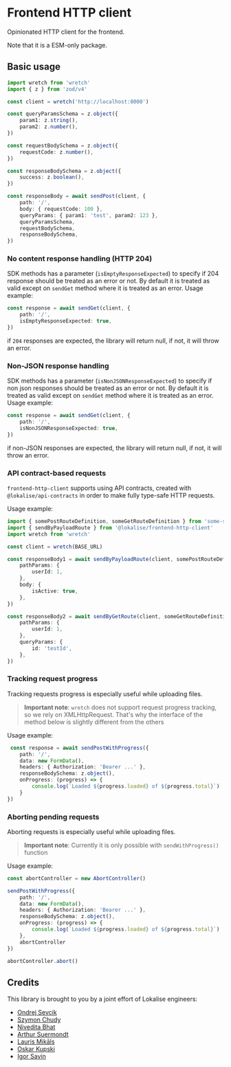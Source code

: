 # Frontend HTTP client

Opinionated HTTP client for the frontend.

Note that it is a ESM-only package.

## Basic usage

```ts
import wretch from 'wretch'
import { z } from 'zod/v4'

const client = wretch('http://localhost:8000')

const queryParamsSchema = z.object({
	param1: z.string(),
	param2: z.number(),
})

const requestBodySchema = z.object({
	requestCode: z.number(),
})

const responseBodySchema = z.object({
	success: z.boolean(),
})

const responseBody = await sendPost(client, {
	path: '/',
	body: { requestCode: 100 },
	queryParams: { param1: 'test', param2: 123 },
	queryParamsSchema,
	requestBodySchema,
	responseBodySchema,
})
```

### No content response handling (HTTP 204)

SDK methods has a parameter (`isEmptyResponseExpected`) to specify if 204 response should be treated as an error or not. By default it is treated as
valid except on `sendGet` method where it is treated as an error. Usage example:

```ts
const response = await sendGet(client, {
	path: '/',
	isEmptyResponseExpected: true,
})
```

if `204` responses are expected, the library will return null, if not, it will throw an error.

### Non-JSON response handling

SDK methods has a parameter (`isNonJSONResponseExpected`) to specify if non json responses should be treated as an error
or not. By default it is treated as valid except on `sendGet` method where it is treated as an error. Usage example:

```ts
const response = await sendGet(client, {
	path: '/',
	isNonJSONResponseExpected: true,
})
```

if non-JSON responses are expected, the library will return null, if not, it will throw an error.

### API contract-based requests

`frontend-http-client` supports using API contracts, created with `@lokalise/api-contracts` in order to make fully type-safe HTTP requests.

Usage example:

```ts
import { somePostRouteDefinition, someGetRouteDefinition } from 'some-service-api-contracts'
import { sendByPayloadRoute } from '@lokalise/frontend-http-client'
import wretch from 'wretch'

const client = wretch(BASE_URL)

const responseBody1 = await sendByPayloadRoute(client, somePostRouteDefinition, {
    pathParams: {
        userId: 1,
    },
    body: {
        isActive: true,
    },
})

const responseBody2 = await sendByGetRoute(client, someGetRouteDefinition, {
    pathParams: {
        userId: 1,
    },
    queryParams: {
        id: 'testId',
    },
})
```

### Tracking request progress
Tracking requests progress is especially useful while uploading files. 

> **Important note**: `wretch` does not support request progress tracking, so we rely on XMLHttpRequest. That's why the interface of the method below is slightly different from the others 

Usage example:

```ts
 const response = await sendPostWithProgress({
    path: '/',
    data: new FormData(), 
    headers: { Authorization: 'Bearer ...' }, 
    responseBodySchema: z.object(),
    onProgress: (progress) => {
        console.log(`Loaded ${progress.loaded} of ${progress.total}`)
    }
})
```

### Aborting pending requests
Aborting requests is especially useful while uploading files. 

> **Important note**: Currently it is only possible with `sendWithProgress()` function 

Usage example:

```ts
const abortController = new AbortController()

sendPostWithProgress({
    path: '/',
    data: new FormData(), 
    headers: { Authorization: 'Bearer ...' },
    responseBodySchema: z.object(),
    onProgress: (progress) => {
        console.log(`Loaded ${progress.loaded} of ${progress.total}`)
    },
    abortController
})

abortController.abort()
```

## Credits

This library is brought to you by a joint effort of Lokalise engineers:

- [Ondrej Sevcik](https://github.com/ondrejsevcik)
- [Szymon Chudy](https://github.com/szymonchudy)
- [Nivedita Bhat](https://github.com/NiveditaBhat)
- [Arthur Suermondt](https://github.com/arthuracs)
- [Lauris Mikāls](https://github.com/laurismikals)
- [Oskar Kupski](https://github.com/oskarski)
- [Igor Savin](https://github.com/kibertoad)
